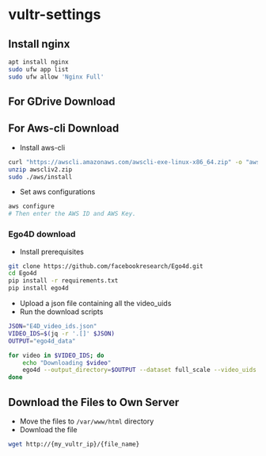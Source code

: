 # vultr-settings

## Install nginx
```sh
apt install nginx
sudo ufw app list
sudo ufw allow 'Nginx Full'
```

## For GDrive Download

## For Aws-cli Download
- Install aws-cli
```sh
curl "https://awscli.amazonaws.com/awscli-exe-linux-x86_64.zip" -o "awscliv2.zip"
unzip awscliv2.zip
sudo ./aws/install
```

- Set aws configurations
```sh
aws configure
# Then enter the AWS ID and AWS Key.
```

### Ego4D download
- Install prerequisites
```sh
git clone https://github.com/facebookresearch/Ego4d.git
cd Ego4d
pip install -r requirements.txt
pip install ego4d
```

- Upload a json file containing all the video_uids
- Run the download scripts
```sh
JSON="E4D_video_ids.json"
VIDEO_IDS=$(jq -r '.[]' $JSON)
OUTPUT="ego4d_data"

for video in $VIDEO_IDS; do
    echo "Downloading $video"
    ego4d --output_directory=$OUTPUT --dataset full_scale --video_uids $video -y
done
```

## Download the Files to Own Server
- Move the files to `/var/www/html` directory
- Download the file
```sh
wget http://{my_vultr_ip}/{file_name}
```
